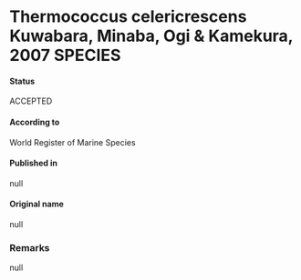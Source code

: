 # Thermococcus celericrescens Kuwabara, Minaba, Ogi & Kamekura, 2007 SPECIES

#### Status
ACCEPTED

#### According to
World Register of Marine Species

#### Published in
null

#### Original name
null

### Remarks
null